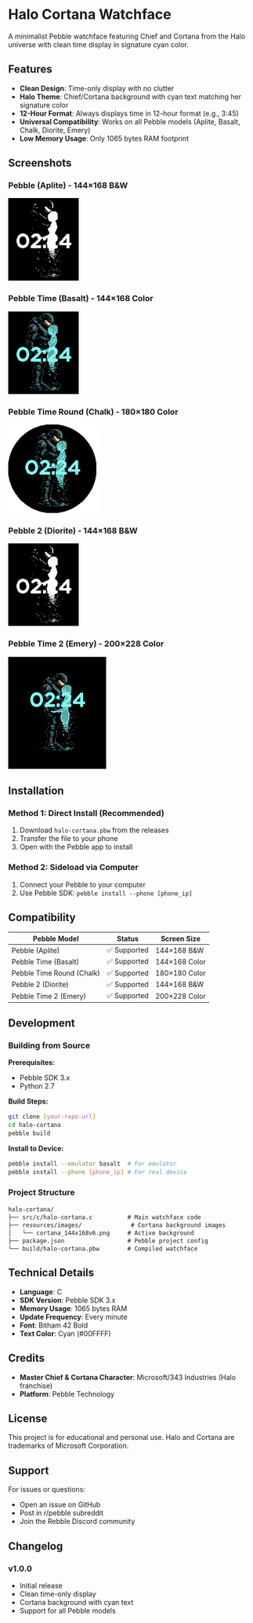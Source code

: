 # Halo Cortana Watchface

A minimalist Pebble watchface featuring Chief and Cortana from the Halo universe with clean time display in signature cyan color.

## Features

- **Clean Design**: Time-only display with no clutter
- **Halo Theme**: Chief/Cortana background with cyan text matching her signature color
- **12-Hour Format**: Always displays time in 12-hour format (e.g., 3:45)
- **Universal Compatibility**: Works on all Pebble models (Aplite, Basalt, Chalk, Diorite, Emery)
- **Low Memory Usage**: Only 1065 bytes RAM footprint

## Screenshots

### Pebble (Aplite) - 144×168 B&W
![Aplite Screenshot](resources/screenshots/aplite.png)

### Pebble Time (Basalt) - 144×168 Color
![Basalt Screenshot](resources/screenshots/basalt.png)

### Pebble Time Round (Chalk) - 180×180 Color
![Chalk Screenshot](resources/screenshots/chalk.png)

### Pebble 2 (Diorite) - 144×168 B&W
![Diorite Screenshot](resources/screenshots/diorite.png)

### Pebble Time 2 (Emery) - 200×228 Color
![Emery Screenshot](resources/screenshots/emery.png)

## Installation

### Method 1: Direct Install (Recommended)
1. Download `halo-cortana.pbw` from the releases
2. Transfer the file to your phone
3. Open with the Pebble app to install

### Method 2: Sideload via Computer
1. Connect your Pebble to your computer
2. Use Pebble SDK: `pebble install --phone [phone_ip]`

## Compatibility

| Pebble Model | Status | Screen Size |
|--------------|--------|-------------|
| Pebble (Aplite) | ✅ Supported | 144×168 B&W |
| Pebble Time (Basalt) | ✅ Supported | 144×168 Color |
| Pebble Time Round (Chalk) | ✅ Supported | 180×180 Color |
| Pebble 2 (Diorite) | ✅ Supported | 144×168 B&W |
| Pebble Time 2 (Emery) | ✅ Supported | 200×228 Color |

## Development

### Building from Source

**Prerequisites:**
- Pebble SDK 3.x
- Python 2.7

**Build Steps:**
```bash
git clone [your-repo-url]
cd halo-cortana
pebble build
```

**Install to Device:**
```bash
pebble install --emulator basalt  # For emulator
pebble install --phone [phone_ip] # For real device
```

### Project Structure
```
halo-cortana/
├── src/c/halo-cortana.c          # Main watchface code
├── resources/images/              # Cortana background images
│   └── cortana_144x168v6.png     # Active background
├── package.json                  # Pebble project config
└── build/halo-cortana.pbw        # Compiled watchface
```

## Technical Details

- **Language**: C
- **SDK Version**: Pebble SDK 3.x
- **Memory Usage**: 1065 bytes RAM
- **Update Frequency**: Every minute
- **Font**: Bitham 42 Bold
- **Text Color**: Cyan (#00FFFF)

## Credits

- **Master Chief & Cortana Character**: Microsoft/343 Industries (Halo franchise)
- **Platform**: Pebble Technology

## License

This project is for educational and personal use. Halo and Cortana are trademarks of Microsoft Corporation.

## Support

For issues or questions:
- Open an issue on GitHub
- Post in r/pebble subreddit
- Join the Rebble Discord community

## Changelog

### v1.0.0
- Initial release
- Clean time-only display
- Cortana background with cyan text
- Support for all Pebble models